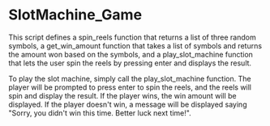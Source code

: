# SlotMachine_Game

This script defines a spin_reels function that returns a list of three random symbols, a get_win_amount function that takes a list of symbols and returns the amount won based on the symbols, and a play_slot_machine function that lets the user spin the reels by pressing enter and displays the result.

To play the slot machine, simply call the play_slot_machine function. The player will be prompted to press enter to spin the reels, and the reels will spin and display the result. If the player wins, the win amount will be displayed. If the player doesn't win, a message will be displayed saying "Sorry, you didn't win this time. Better luck next time!".
